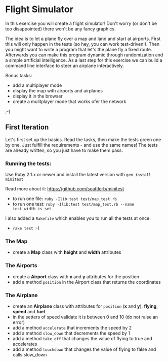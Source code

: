 # Flight Simulator

In this exercise you will create a flight simulator! Don't worry (or don't be too disappointed) there won't be any fancy graphics.

The idea is to let a plane fly over a map and land and start at airports. First this will only happen in the tests (so hey, you can work test-driven!). Then you might want to write a program that let's the plane fly a fixed route. Afterwards you can make this program dynamic through randomization and a simple artificial intelligence. As a last step for this exercise we can build a command line interface to steer an airplane interactively.

Bonus tasks:
 - add a multiplayer mode
 - display the map with airports and airplanes
 - display it in the browser
 - create a mulitplayer mode that works ofer the network

;-)

## First Iteration

Let's first set up the basics. Read the tasks, then make the tests green one by one. Just fulfill the requirements - and use the same names! The tests are already written, so you just have to make them pass.

### Running the tests:

Use Ruby 2.1.x or newer and install the latest version with `gem install minitest`

Read more about it: https://github.com/seattlerb/minitest

- to run one file: `ruby -Ilib:test test/map_test.rb`
- to run one test: `ruby -Ilib:test test/map_test.rb --name test_width_is_set`

I also added a `Rakefile` which enables you to run all the tests at once:

- `rake test` :-)

### The Map

  - create a **Map** class with **height** and **width** attributes

### The Airports

  - create a **Airport** class with **x** and **y** attributes for the position
  - add a method `position` in the Airport class that returns the coordinates

### The Airplane

  - create an **Airplane** class with attributes for `position` (**x** and **y**), **flying**, **speed** and **fuel**
  - in the setters of speed validate it is between 0 and 10 (do not raise an error)
  - add a method `accelerate` that increments the speed by 2
  - add a method `slow_down` that decrements the speed by 1
  - add a method `take_off` that changes the value of flying to true and accelerates
  - add a method `touchdown` that changes the value of flying to false and calls slow_down

